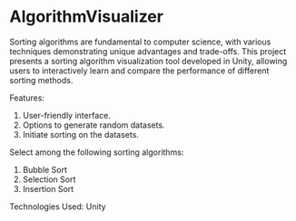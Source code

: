 # AlgorithmVisualizer

Sorting algorithms are fundamental to computer science, with various techniques demonstrating unique advantages and trade-offs. This project presents a sorting algorithm visualization tool developed in Unity, allowing users to interactively learn and compare the performance of different sorting methods.

Features:
1. User-friendly interface.
2. Options to generate random datasets.
3. Initiate sorting on the datasets.

Select among the following sorting algorithms:
1. Bubble Sort
2. Selection Sort
3. Insertion Sort

Technologies Used: Unity
